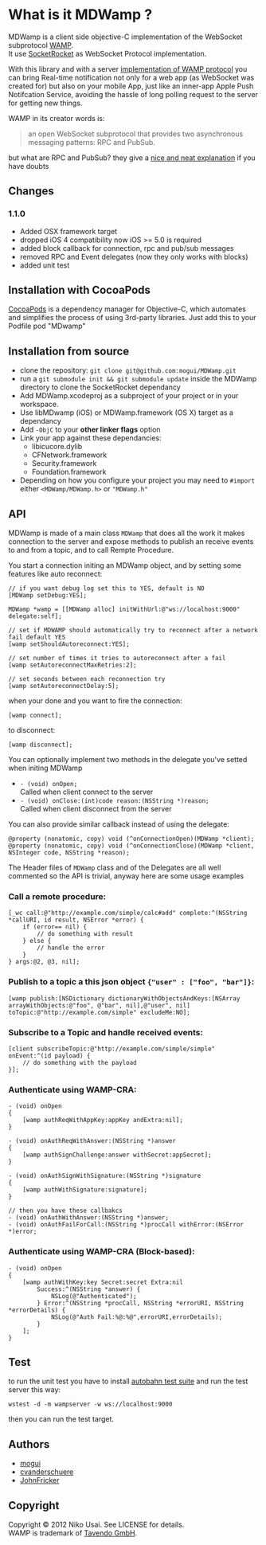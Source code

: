 # What is it MDWamp ?

MDWamp is a client side objective-C implementation of the WebSocket subprotocol [WAMP][wamp_link].  
It use [SocketRocket][socket_rocket] as WebSocket Protocol implementation.

With this library and with a server [implementation of WAMP protocol][wamp_impl] you can bring Real-time notification not only for a web app (as WebSocket was created for) but also on your mobile App, just like an inner-app Apple Push Notifcation Service, avoiding the hassle of long polling request to the server for getting new things.

WAMP in its creator words is:

> an open WebSocket subprotocol that provides two asynchronous messaging patterns: RPC and PubSub.

but what are RPC and PubSub? they give a [nice and neat explanation][faq] if you have doubts


## Changes

### 1.1.0

- Added OSX framework target
- dropped iOS 4 compatibility now iOS >= 5.0 is required
- added block callback for connection, rpc and pub/sub messages
- removed RPC and Event delegates (now they only works with blocks)
- added unit test

## Installation with CocoaPods

[CocoaPods][cocoapods] is a dependency manager for Objective-C, which automates and simplifies the process of using 3rd-party libraries.
Just add this to your Podfile
	pod "MDwamp" 

## Installation from source

- clone the repository: `git clone git@github.com:mogui/MDWamp.git`
- run a `git submodule init && git submodule update` inside the MDWamp directory to clone the SocketRocket dependancy
- Add MDWamp.xcodeproj as a subproject of your project or in your workspace.
- Use libMDwamp (iOS) or MDWamp.framework (OS X) target as a dependancy 
- Add `-ObjC` to your **other linker flags** option
- Link your app against these dependancies:
	- libicucore.dylib
	- CFNetwork.framework
	- Security.framework
	- Foundation.framework
- Depending on how you configure your project you may need to `#import` either `<MDWamp/MDWamp.h>` or `"MDWamp.h"`

## API

MDWamp is made of a main class `MDWamp` that does all the work it makes connection to the server and expose methods to publish an receive events to and from a topic, and to call Rempte Procedure.

You start a connection initing an MDWamp object, and by setting some features like auto reconnect:
	
	// if you want debug log set this to YES, default is NO
	[MDWamp setDebug:YES];
	
	MDWamp *wamp = [[MDWamp alloc] initWithUrl:@"ws://localhost:9000" delegate:self];

	// set if MDWAMP should automatically try to reconnect after a network fail default YES
	[wamp setShouldAutoreconnect:YES];
	
	// set number of times it tries to autoreconnect after a fail
	[wamp setAutoreconnectMaxRetries:2];
	
	// set seconds between each reconnection try
	[wamp setAutoreconnectDelay:5];


when your done and you want to fire the connection:

	[wamp connect];

to disconnect:

	[wamp disconnect];

You can optionally implement two methods in the delegate you've setted when initing MDWamp

- `- (void) onOpen;`   
Called when client connect to the server
- `- (void) onClose:(int)code reason:(NSString *)reason;`    
Called when client disconnect from the server

You can also provide similar callback instead of using the delegate:

	@property (nonatomic, copy) void (^onConnectionOpen)(MDWamp *client);
	@property (nonatomic, copy) void (^onConnectionClose)(MDWamp *client, NSInteger code, NSString *reason);

The Header files of `MDWamp` class and of the Delegates are all well commented so the API is trivial, anyway here are some usage examples

### Call a remote procedure:

	[_wc call:@"http://example.com/simple/calc#add" complete:^(NSString *callURI, id result, NSError *error) {
	    if (error== nil) {
	        // do something with result
	    } else {
	        // handle the error
	    }
	} args:@2, @3, nil];

### Publish to a topic a this json object `{"user" : ["foo", "bar"]}`:

	[wamp publish:[NSDictionary dictionaryWithObjectsAndKeys:[NSArray arrayWithObjects:@"foo", @"bar", nil],@"user", nil] toTopic:@"http://example.com/simple" excludeMe:NO];

### Subscribe to a Topic and handle received events:

	[client subscribeTopic:@"http://example.com/simple/simple" onEvent:^(id payload) {
        // do something with the payload
    }];

### Authenticate using WAMP-CRA:

	- (void) onOpen
	{
	    [wamp authReqWithAppKey:appKey andExtra:nil];
	}

	- (void) onAuthReqWithAnswer:(NSString *)answer
	{	    
	    [wamp authSignChallenge:answer withSecret:appSecret];
	}

	- (void) onAuthSignWithSignature:(NSString *)signature
	{
	    [wamp authWithSignature:signature];
	}

	// then you have these callbakcs
	- (void) onAuthWithAnswer:(NSString *)answer;
	- (void) onAuthFailForCall:(NSString *)procCall withError:(NSError *)error;

### Authenticate using WAMP-CRA (Block-based):

	- (void) onOpen
	{
		[wamp authWithKey:key Secret:secret Extra:nil 
			Success:^(NSString *answer) {
				NSLog(@"Authenticated");
    		} Error:^(NSString *procCall, NSString *errorURI, NSString *errorDetails) {
        		NSLog(@"Auth Fail:%@:%@",errorURI,errorDetails);
    		}
	   	];
	}


## Test
to run the unit test you have to install [autobahn test suite](http://autobahn.ws/testsuite/installation/) and run the test server this way:

	wstest -d -m wampserver -w ws://localhost:9000

then you can run the test target.

## Authors
- [mogui](https://github.com/mogui/)
- [cvanderschuere](https://github.com/cvanderschuere)
- [JohnFricker](https://github.com/JohnFricker)

## Copyright
Copyright © 2012 Niko Usai. See LICENSE for details.   
WAMP is trademark of [Tavendo GmbH][tavendo].

[wamp_link]: http://wamp.ws/
[wamp_impl]: http://wamp.ws/implementations
[cocoapods]: http://cocoapods.org/
[luke]: https://github.com/lukeredpath
[ios_fake_framework_link]: https://github.com/kstenerud/iOS-Universal-Framework
[lib_pusher]: https://github.com/lukeredpath/libPusher
[socket_rocket]: https://github.com/square/SocketRocket
[downpage]: http://github.com/mogui/MDWamp/downloads]
[faq]: http://wamp.ws/faq#rpc
[tavendo]: http://www.tavendo.de/
